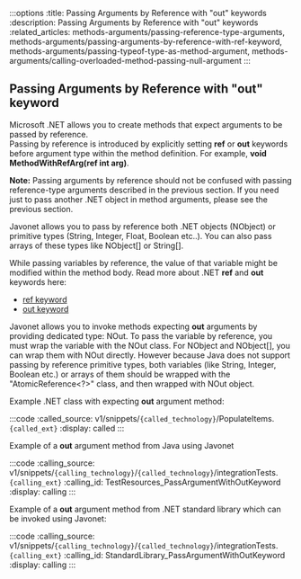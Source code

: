 :::options
:title: Passing Arguments by Reference with "out" keywords
:description: Passing Arguments by Reference with "out" keywords
:related_articles: methods-arguments/passing-reference-type-arguments, methods-arguments/passing-arguments-by-reference-with-ref-keyword, methods-arguments/passing-typeof-type-as-method-argument, methods-arguments/calling-overloaded-method-passing-null-argument
:::

## Passing Arguments by Reference with "out" keyword
  
Microsoft .NET allows you to create methods that expect arguments to be passed by reference.  
Passing by reference is introduced by explicitly setting **ref** or **out** keywords before argument type within the method definition. For example, **void MethodWithRefArg(ref int arg)**.  
  
**Note:** Passing arguments by reference should not be confused with passing reference-type arguments described in the previous section. If you need just to pass another .NET object in method arguments, please see the previous section.  
  
Javonet allows you to pass by reference both .NET objects (NObject) or primitive types (String, Integer, Float, Boolean etc..). You can also pass arrays of these types like NObject[] or String[].  
  
While passing variables by reference, the value of that variable might be modified within the method body. Read more about .NET **ref** and **out** keywords here:  
  
- [ref keyword](http://msdn.microsoft.com/en-us/library/14akc2c7.aspx)
- [out keyword](http://msdn.microsoft.com/en-us/library/t3c3bfhx.aspx)

  
Javonet allows you to invoke methods expecting **out** arguments by providing dedicated type: NOut. To pass the variable by reference, you must wrap the variable with the NOut class. For NObject and NObject[], you can wrap them with NOut directly. However because Java does not support passing by reference primitive types, both variables (like String, Integer, Boolean etc.) or arrays of them should be wrapped with the "AtomicReference<?>" class, and then wrapped with NOut object.  

Example .NET class with expecting **out** argument method:

:::code 
:called_source: v1/snippets/`{called_technology}`/PopulateItems.`{called_ext}`
:display: called
:::

Example of a **out** argument method from Java using Javonet

:::code 
:calling_source: v1/snippets/`{calling_technology}`/`{called_technology}`/integrationTests.`{calling_ext}`
:calling_id: TestResources_PassArgumentWithOutKeyword
:display: calling
:::

  
Example of a **out** argument method from .NET standard library which can be invoked using Javonet:

:::code 
:calling_source: v1/snippets/`{calling_technology}`/`{called_technology}`/integrationTests.`{calling_ext}`
:calling_id: StandardLibrary_PassArgumentWithOutKeyword
:display: calling
:::
